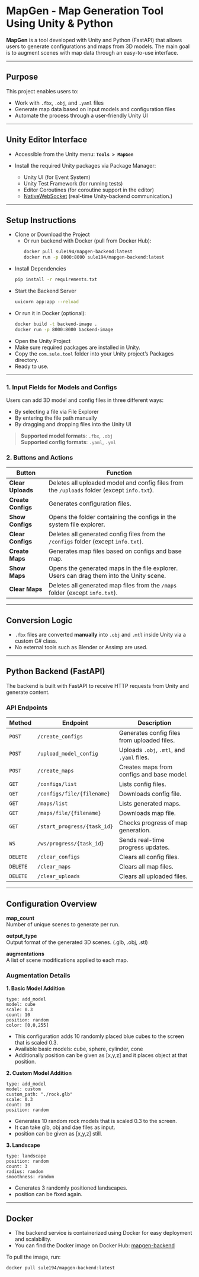 #  MapGen - Map Generation Tool Using Unity & Python

**MapGen** is a tool developed with Unity and Python (FastAPI) that allows users to generate configurations and maps from 3D models. The main goal is to augment scenes with map data through an easy-to-use interface.

---

##  Purpose

This project enables users to:

- Work with `.fbx`, `.obj`, and `.yaml` files
- Generate map data based on input models and configuration files
- Automate the process through a user-friendly Unity UI

---

##  Unity Editor Interface

- Accessible from the Unity menu:  **`Tools > MapGen`**
- Install the required Unity packages via Package Manager:
  
  - Unity UI (for Event System)
  - Unity Test Framework (for running tests)
  - Editor Coroutines (for coroutine support in the editor)
  - [NativeWebSocket](https://github.com/endel/NativeWebSocket) (real-time Unity-backend communication.)

---
## Setup Instructions
- Clone or Download the Project
  - Or run backend with Docker (pull from Docker Hub):
    ```bash
    docker pull sule194/mapgen-backend:latest
    docker run -p 8000:8000 sule194/mapgen-backend:latest
- Install Dependencies
  ```bash
  pip install -r requirements.txt
- Start the Backend Server
   ```bash
  uvicorn app:app --reload
 - Or run it in Docker (optional):
    ```bash
    docker build -t backend-image .
    docker run -p 8000:8000 backend-image
- Open the Unity Project
- Make sure required packages are installed in Unity.
- Copy the `com.sule.tool` folder into your Unity project’s Packages directory.
- Ready to use.

---
### 1.  Input Fields for Models and Configs

Users can add 3D model and config files in three different ways:
- By selecting a file via File Explorer
- By entering the file path manually
- By dragging and dropping files into the Unity UI

> **Supported model formats**: `.fbx`, `.obj`  
> **Supported config formats**: `.yaml`, `.yml`

### 2.  Buttons and Actions

| Button            | Function |
|-------------------|----------|
| **Clear Uploads**   | Deletes all uploaded model and config files from the `/uploads` folder (except `info.txt`). |
| **Create Configs** | Generates configuration files. |
| **Show Configs**   | Opens the folder containing the configs in the system file explorer. |
| **Clear Configs**   |  Deletes all generated config files from the `/configs` folder (except `info.txt`). |
| **Create Maps**    | Generates map files based on configs and base map. |
| **Show Maps**      | Opens the generated maps in the file explorer. Users can drag them into the Unity scene. |
| **Clear Maps**   | Deletes all generated map files from the `/maps` folder (except `info.txt`). |

---

##  Conversion Logic

- `.fbx` files are converted **manually** into `.obj` and `.mtl` inside Unity via a custom C# class.
- No external tools such as Blender or Assimp are used.

---

##  Python Backend (FastAPI)

The backend is built with FastAPI to receive HTTP requests from Unity and generate content.

### API Endpoints

| Method   | Endpoint                   | Description                                  |
|----------|----------------------------|----------------------------------------------|
| `POST`   | `/create_configs`          | Generates config files from uploaded files.  |
| `POST`   | `/upload_model_config`     | Uploads `.obj`, `.mtl`, and `.yaml` files.   |
| `POST`   | `/create_maps`             | Creates maps from configs and base model.    |
| `GET`    | `/configs/list`            | Lists config files.                          |
| `GET`    | `/configs/file/{filename}` | Downloads config file.            |
| `GET`    | `/maps/list`               | Lists generated maps.                        |
| `GET`    | `/maps/file/{filename}`    | Downloads map file.               |
| `GET`    | `/start_progress/{task_id}`| Checks progress of map generation.           |
| `WS`     | `/ws/progress/{task_id}`   | Sends real-time progress updates.          |
| `DELETE` | `/clear_configs`           | Clears all config files.                     |
| `DELETE` | `/clear_maps`              | Clears all map files.                        |
| `DELETE` | `/clear_uploads`           | Clears all uploaded files.                   |

---

## Configuration Overview

**map_count**  
Number of unique scenes to generate per run.

**output_type**  
Output format of the generated 3D scenes. (.glb, .obj, .stl)

**augmentations**  
A list of scene modifications applied to each map.

### Augmentation Details

**1. Basic Model Addition**

```
type: add_model
model: cube
scale: 0.3
count: 10
position: random
color: [0,0,255]
```

- This configuration adds 10 randomly placed blue cubes to the screen that is scaled 0.3.
- Available basic models: cube, sphere, cylinder, cone
- Additionally position can be given as [x,y,z] and it places object at that position.

**2. Custom Model Addition**

```
type: add_model
model: custom
custom_path: "./rock.glb"
scale: 0.3
count: 10
position: random
```

- Generates 10 random rock models that is scaled 0.3 to the screen.
- It can take glb, obj and dae files as input.
- position can be given as [x,y,z] still.

**3. Landscape**

```
type: landscape
position: random
count: 3
radius: random
smoothness: random
```

- Generates 3 randomly positioned landscapes.
- position can be fixed again.

---

##  Docker
- The backend service is containerized using Docker for easy deployment and scalability.
- You can find the Docker image on Docker Hub: [mapgen-backend](https://hub.docker.com/r/sule194/mapgen-backend)

To pull the image, run:

```bash
docker pull sule194/mapgen-backend:latest

